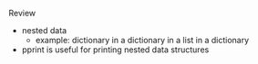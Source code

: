 Review
* nested data
  * example: dictionary in a dictionary in a list in a dictionary
* pprint is useful for printing nested data structures